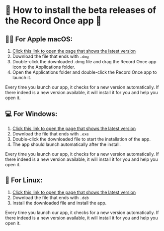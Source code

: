 # 🧪 How to install the beta releases of the Record Once app 🥽

## 👩‍💻 For Apple macOS:
1. [Click this link to open the page that shows the latest version](https://github.com/recordonce/beta-app/releases/latest)
2. Download the file that ends with `.dmg`
3. Double-click the downloaded .dmg file and drag the Record Once app icon to the Applications folder.
4. Open the Applications folder and double-click the Record Once app to launch it.

Every time you launch our app, it checks for a new version automatically. If there indeed is a new version available, it will install it for you and help you open it.

## 💻 For Windows:
1. [Click this link to open the page that shows the latest version](https://github.com/recordonce/beta-app/releases/latest)
2. Download the file that ends with `.exe`
3. Double-click the downloaded file to start the installation of the app.
4. The app should launch automatically after the install.

Every time you launch our app, it checks for a new version automatically. If there indeed is a new version available, it will install it for you and help you open it.

## 🐧 For Linux:
1. [Click this link to open the page that shows the latest version](https://github.com/recordonce/beta-app/releases/latest)
2. Download the file that ends with `.deb`
3. Install the downloaded file and install the app.

Every time you launch our app, it checks for a new version automatically. If there indeed is a new version available, it will install it for you and help you open it.
